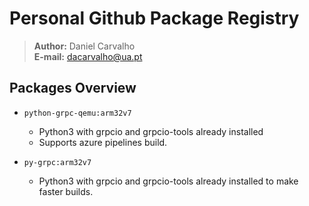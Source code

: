 # Personal Github Package Registry
> __Author:__ Daniel Carvalho \
__E-mail:__ dacarvalho@ua.pt

## Packages Overview
-  `python-grpc-qemu:arm32v7`
    - Python3 with grpcio and grpcio-tools already installed
    - Supports azure pipelines build.
    
-  `py-grpc:arm32v7`
    - Python3 with grpcio and grpcio-tools already installed to make faster builds.
